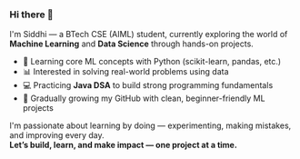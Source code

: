 ### Hi there 👋

I'm Siddhi — a BTech CSE (AIML) student, currently exploring the world of **Machine Learning** and **Data Science** through hands-on projects.

- 🔬 Learning core ML concepts with Python (scikit-learn, pandas, etc.)
- 📊 Interested in solving real-world problems using data
- 💻 Practicing **Java DSA** to build strong programming fundamentals
- 🚀 Gradually growing my GitHub with clean, beginner-friendly ML projects

I'm passionate about learning by doing — experimenting, making mistakes, and improving every day.  
**Let’s build, learn, and make impact — one project at a time.**

